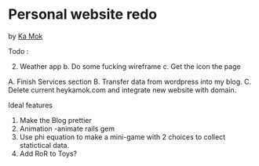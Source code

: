 # Personal website redo

by [Ka Mok](http://heykamok.com)

Todo :


 2. Weather app
 		b. Do some fucking wireframe
 		c. Get the icon the page

 A. Finish Services section
 B. Transfer data from wordpress into my blog.
 C. Delete current heykamok.com and integrate new website with domain.


 Ideal features
 1. Make the Blog prettier
 2. Animation -animate rails gem
 3. Use phi equation to make a mini-game with 2 choices to collect statictical data.
 4. Add RoR to Toys?